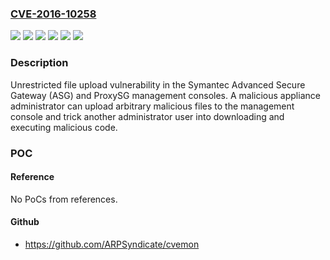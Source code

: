 ### [CVE-2016-10258](https://cve.mitre.org/cgi-bin/cvename.cgi?name=CVE-2016-10258)
![](https://img.shields.io/static/v1?label=Product&message=Advanced%20Secure%20Gateway%20(ASG)&color=blue)
![](https://img.shields.io/static/v1?label=Product&message=ProxySG&color=blue)
![](https://img.shields.io/static/v1?label=Version&message=6.5%20prior%20to%206.5.10.8%20&color=brightgreen)
![](https://img.shields.io/static/v1?label=Version&message=6.6%20prior%20to%206.6.5.14%20&color=brightgreen)
![](https://img.shields.io/static/v1?label=Version&message=6.7%20prior%20to%206.7.3.1%20&color=brightgreen)
![](https://img.shields.io/static/v1?label=Vulnerability&message=Unrestricted%20file%20upload&color=brightgreen)

### Description

Unrestricted file upload vulnerability in the Symantec Advanced Secure Gateway (ASG) and ProxySG management consoles. A malicious appliance administrator can upload arbitrary malicious files to the management console and trick another administrator user into downloading and executing malicious code.

### POC

#### Reference
No PoCs from references.

#### Github
- https://github.com/ARPSyndicate/cvemon

